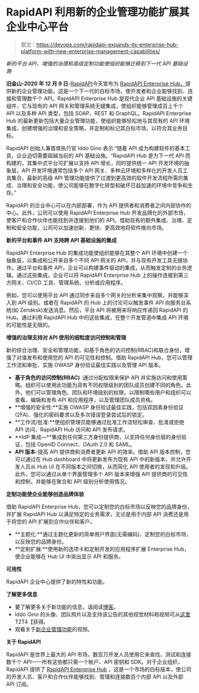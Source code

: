 # RapidAPI 利用新的企业管理功能扩展其企业中心平台

> 原文：<https://devops.com/rapidapi-expands-its-enterprise-hub-platform-with-new-enterprise-management-capabilities/>

*新的平台 API、增强的治理和高级定制功能使组织能够迁移到下一代 API 基础设施*

**旧金山-2020 年 12 月 9 日-**[RapidAPI](https://rapidapi.com/)今天宣布为 [RapidAPI Enterprise Hub、](https://rapidapi.com/products/enterprise-hub/)提供新的企业管理功能，这是一个下一代的白标市场，使开发者和企业能够找到、连接和管理数千个 API。RapidAPI Enterprise Hub 是现代企业 API 基础设施的关键组件，它与现有的 API 网关和管理系统无缝集成，使组织能够管理成百上千个 API 以及多种 API 类型，包括 SOAP、REST 和 GraphQL。RapidAPI Enterprise Hub 的最新更新包括大量企业管理功能，使组织能够轻松地与其现有的 API 环境集成，创建增强的治理和安全策略，并定制和标记其白标市场，以符合其业务目标。

RapidAPI 创始人兼首席执行官 Iddo Gino 表示:“随着 API 成为构建软件的基本工具，企业迫切需要超越当前的 API 基础设施。“RapidAPI Hub 是为下一代 API 而构建的，其集中式平台可扩展以支持 API 增长，同时提供统一 API 开发环境的抽象层，API 开发环境通常包括多个 API 网关、多种云环境和多样化的开发人员工具集合。最新的高级 API 管理功能提供了过渡到更高效的软件开发流程所需的集成、治理和安全功能，使公司能够在数字化转型和破坏日益加速的环境中竞争和生存。”

RapidAPI 的企业中心可以在内部部署，作为 API 提供者和消费者之间内部协作的中心。此外，公司可以使用 RapidAPI Enterprise Hub 开发品牌化的外部市场，使客户和合作伙伴也能找到并连接到他们的 API。借助现有的额外集成、治理、定制和安全功能，公司可以加速创新，更快、更高效地将软件推向市场。

**新的平台和事件 API 支持跨 API 基础设施的集成**

RapidAPI Enterprise Hub 的集成功能使组织能够在其整个 API 环境中创建一个抽象层，以集成和公开来自多个不同 API 网关的 API，并与现有开发工具无缝协作。通过平台和事件 API，企业可以构建事件驱动的集成，从而触发定制的业务逻辑。通过这些集成，企业可以将 RapidAPI Enterprise Hub 上的操作连接到第三方网关、CI/CD 工具、管理系统、分析或应用程序。

例如，您可以使用平台 API 通过同步来自多个网关的分析来集中观察，并能够深入到 API 级别。或者在 RapidAPI 的 Hub 上的讨论可以触发事件 API 向服务台系统(如 Zendesk)发送消息。然后，平台 API 将被用来将响应传递回 RapidAPI 的 Hub。通过利用 RapidAPI Hub 中的这些集成，在整个开发管道中集成 API 环境的可能性是无限的。

**增强的治理支持对 API 使用的细粒度访问控制和管理**

新的综合治理、安全和管理功能，如基于角色的访问控制(RBAC)和联合身份，增强了对谁发布和使用您的 API 的可见性和控制。借助 RapidAPI Hub，您可以管理工作流和审批、实施 OWASP 身份验证最佳实践以及管理 API 版本。

*   **基于角色的访问控制(RBAC)** :通过分配权限来保护 API 并实施访问和使用策略。组织可以使用此功能为具有不同权限级别的团队成员创建不同的角色。此外，他们可以管理角色、团队和环境级别的权限，以限制哪些用户和组织可以查看、编辑和发布 API 和应用程序，以及管理团队成员资格。
*   **增强的安全性:**实施 OWASP 身份验证最佳实践，包括双因素身份验证(2FA)、强化的密码要求以及多次错误登录尝试后的锁定。
*   **工作流/批准:**使组织管理员能够通过批准工作流轻松审查、批准或拒绝 API 访问、RapidAPI Hub 访问和 API 发布请求。
*   **IdP 集成—**集成到任何第三方身份提供商，以支持任何身份层的身份验证，包括 OpenID Connect、OAuth 2.0 和 SAML。
*   **API 版本**–提高 API 提供商和消费者更新 API 的效率。借助 API 版本控制，您可以通过在 Hub dashboard 中将更新发布为现有 API 中的新版本，并允许开发人员从 Hub UI 在不同版本之间切换，从而简化 API 使用者的发现和升级。此外，您可以通过从单个界面管理多个 API 版本来增强 API 提供商的可见性和控制，并能够在聚合和 API 级别分析使用情况。

**定制功能使企业能够创造品牌体验**

借助 RapidAPI Enterprise Hub，您可以定制您的白标市场以反映您的品牌身份，并扩展 RapidAPI Hub 以满足特定的业务需求，无论是用于内部 API 消费还是用于将您的 API 扩展到合作伙伴和客户。

*   **主题化:**通过主题化更新的简单用户界面(无需编码)，定制您的白标市场，以反映您的品牌身份。
*   **定制扩展:**使用新的选项卡和定制开发的应用程序扩展 Enterprise Hub，使企业能够在 Hub UI 中突出显示 API 和服务。

**可用性**

RapidAPI 企业中心提供了新的特性和功能。

**了解更多信息**

*   要了解更多关于新功能的信息，请阅读[博客](https://rapidapi.com/blog/adopt-next-gen-api-infrastructure-with-rapidapi-enterprise-hub/)。
*   Iddo Gino 的头像、团队照片以及支持该公告的其他视觉材料和视频可从[这里](https://drive.google.com/drive/folders/1a6kJCDr-kc41_kew2JoGL9boR4lsGXsf?usp=sharing)T2T4【获得。
*   观看关于[新企业管理功能](https://www.youtube.com/playlist?list=PLh0D7DkM5FfBcCB1VoNNXAtQgVtG5JMnI)的视频。

**关于 RapidAPI**

RapidAPI 是世界上最大的 API 市场，数百万开发人员使用它来查找、测试和连接数千个 API——所有这些都只需一个帐户、API 密钥和 SDK。对于企业组织，RapidAPI 提供了 [RapidAPI Enterprise Hub](https://rapidapi.com/enterprise) ，这是一个市场的白标版本，使公司的开发人员、客户和合作伙伴能够找到、管理和连接数百个内部 API 以及外部 API 订阅。